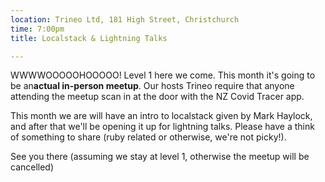 ```yaml
---
location: Trineo Ltd, 181 High Street, Christchurch
time: 7:00pm
title: Localstack & Lightning Talks

---
```


WWWWOOOOOHOOOOO! Level 1 here we come. This month it's going to be an**actual in-person meetup**. Our hosts Trineo require that anyone attending the meetup scan in at the door with the NZ Covid Tracer app.

This month we are will have an intro to localstack given by Mark Haylock, and after that we'll be opening it up for lightning talks. Please have a think of something to share (ruby related or otherwise, we're not picky!).

See you there (assuming we stay at level 1, otherwise the meetup will be cancelled)
